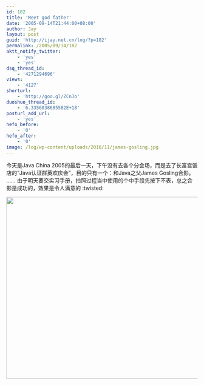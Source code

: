 ```yaml
---
id: 182
title: 'Meet god father'
date: '2005-09-14T21:44:00+08:00'
author: Jay
layout: post
guid: 'http://ijay.net.cn/log/?p=182'
permalink: /2005/09/14/182
aktt_notify_twitter:
    - 'yes'
    - 'yes'
dsq_thread_id:
    - '4271294696'
views:
    - '4127'
shorturl:
    - 'http://goo.gl/ZCnJo'
duoshuo_thread_id:
    - '6.3356038685582E+18'
posturl_add_url:
    - 'yes'
hefo_before:
    - '0'
hefo_after:
    - '0'
image: /log/wp-content/uploads/2016/11/james-gosling.jpg
---
```


今天是Java China 2005的最后一天，下午没有去各个分会场，而是去了长富宫饭店的“Java认证群英欢庆会”，目的只有一个：和Java之父James Gosling合影。
……
由于明天要交实习手册，拍照过程当中使用的个中手段先按下不表，总之合影是成功的，效果是令人满意的 :twisted:

<a href="http://www.jayxu.com/log/wp-content/uploads/2016/11/r_james_i.jpg"><img class="alignnone size-medium wp-image-15969" src="https://www.jayxu.com/log/wp-content/uploads/2016/11/r_james_i-640x480.jpg" alt="" width="640" height="480" /></a>